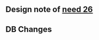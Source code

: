 ## Design note of [need 26](https://github.com/MEPP-team/RICT/blob/master/Doc/Devel/Needs/Need026.md)

## DB Changes
